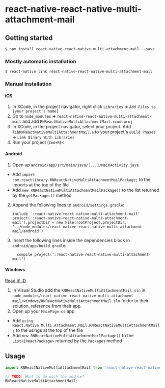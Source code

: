
# react-native-react-native-multi-attachment-mail

## Getting started

`$ npm install react-native-react-native-multi-attachment-mail --save`

### Mostly automatic installation

`$ react-native link react-native-react-native-multi-attachment-mail`

### Manual installation


#### iOS

1. In XCode, in the project navigator, right click `Libraries` ➜ `Add Files to [your project's name]`
2. Go to `node_modules` ➜ `react-native-react-native-multi-attachment-mail` and add `RNReactNativeMultiAttachmentMail.xcodeproj`
3. In XCode, in the project navigator, select your project. Add `libRNReactNativeMultiAttachmentMail.a` to your project's `Build Phases` ➜ `Link Binary With Libraries`
4. Run your project (`Cmd+R`)<

#### Android

1. Open up `android/app/src/main/java/[...]/MainActivity.java`
  - Add `import com.reactlibrary.RNReactNativeMultiAttachmentMailPackage;` to the imports at the top of the file
  - Add `new RNReactNativeMultiAttachmentMailPackage()` to the list returned by the `getPackages()` method
2. Append the following lines to `android/settings.gradle`:
  	```
  	include ':react-native-react-native-multi-attachment-mail'
  	project(':react-native-react-native-multi-attachment-mail').projectDir = new File(rootProject.projectDir, 	'../node_modules/react-native-react-native-multi-attachment-mail/android')
  	```
3. Insert the following lines inside the dependencies block in `android/app/build.gradle`:
  	```
      compile project(':react-native-react-native-multi-attachment-mail')
  	```

#### Windows
[Read it! :D](https://github.com/ReactWindows/react-native)

1. In Visual Studio add the `RNReactNativeMultiAttachmentMail.sln` in `node_modules/react-native-react-native-multi-attachment-mail/windows/RNReactNativeMultiAttachmentMail.sln` folder to their solution, reference from their app.
2. Open up your `MainPage.cs` app
  - Add `using React.Native.Multi.Attachment.Mail.RNReactNativeMultiAttachmentMail;` to the usings at the top of the file
  - Add `new RNReactNativeMultiAttachmentMailPackage()` to the `List<IReactPackage>` returned by the `Packages` method


## Usage
```javascript
import RNReactNativeMultiAttachmentMail from 'react-native-react-native-multi-attachment-mail';

// TODO: What to do with the module?
RNReactNativeMultiAttachmentMail;
```
  
